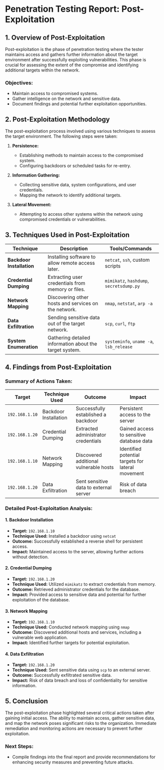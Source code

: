 # Penetration Testing Report: Post-Exploitation

## 1. **Overview of Post-Exploitation**
Post-exploitation is the phase of penetration testing where the tester maintains access and gathers further information about the target environment after successfully exploiting vulnerabilities. This phase is crucial for assessing the extent of the compromise and identifying additional targets within the network.

### **Objectives:**
- Maintain access to compromised systems.
- Gather intelligence on the network and sensitive data.
- Document findings and potential further exploitation opportunities.

## 2. **Post-Exploitation Methodology**
The post-exploitation process involved using various techniques to assess the target environment. The following steps were taken:

1. **Persistence:**
   - Establishing methods to maintain access to the compromised system.
   - Configuring backdoors or scheduled tasks for re-entry.

2. **Information Gathering:**
   - Collecting sensitive data, system configurations, and user credentials.
   - Mapping the network to identify additional targets.

3. **Lateral Movement:**
   - Attempting to access other systems within the network using compromised credentials or vulnerabilities.

## 3. **Techniques Used in Post-Exploitation**

| **Technique**            | **Description**                                       | **Tools/Commands**                       |
|--------------------------|-------------------------------------------------------|------------------------------------------|
| **Backdoor Installation** | Installing software to allow remote access later.     | `netcat`, `ssh`, custom scripts          |
| **Credential Dumping**   | Extracting user credentials from memory or files.     | `mimikatz`, `hashdump`, `secretsdump.py` |
| **Network Mapping**      | Discovering other hosts and services on the network.   | `nmap`, `netstat`, `arp -a`             |
| **Data Exfiltration**    | Sending sensitive data out of the target network.      | `scp`, `curl`, `ftp`                     |
| **System Enumeration**   | Gathering detailed information about the target system. | `systeminfo`, `uname -a`, `lsb_release`  |

## 4. **Findings from Post-Exploitation**

### **Summary of Actions Taken:**

| **Target**            | **Technique Used**        | **Outcome**                             | **Impact**                               |
|-----------------------|---------------------------|-----------------------------------------|------------------------------------------|
| `192.168.1.10`       | Backdoor Installation      | Successfully established a backdoor    | Persistent access to the server         |
| `192.168.1.20`       | Credential Dumping        | Extracted administrator credentials     | Gained access to sensitive database data |
| `192.168.1.10`       | Network Mapping           | Discovered additional vulnerable hosts  | Identified potential targets for lateral movement |
| `192.168.1.20`       | Data Exfiltration         | Sent sensitive data to external server  | Risk of data breach                      |

### **Detailed Post-Exploitation Analysis:**

#### 1. **Backdoor Installation**
- **Target:** `192.168.1.10`
- **Technique Used:** Installed a backdoor using `netcat`
- **Outcome:** Successfully established a reverse shell for persistent access.
- **Impact:** Maintained access to the server, allowing further actions without detection.

#### 2. **Credential Dumping**
- **Target:** `192.168.1.20`
- **Technique Used:** Utilized `mimikatz` to extract credentials from memory.
- **Outcome:** Retrieved administrator credentials for the database.
- **Impact:** Provided access to sensitive data and potential for further exploitation of the database.

#### 3. **Network Mapping**
- **Target:** `192.168.1.10`
- **Technique Used:** Conducted network mapping using `nmap`
- **Outcome:** Discovered additional hosts and services, including a vulnerable web application.
- **Impact:** Identified further targets for potential exploitation.

#### 4. **Data Exfiltration**
- **Target:** `192.168.1.20`
- **Technique Used:** Sent sensitive data using `scp` to an external server.
- **Outcome:** Successfully exfiltrated sensitive data.
- **Impact:** Risk of data breach and loss of confidentiality for sensitive information.

## 5. **Conclusion**
The post-exploitation phase highlighted several critical actions taken after gaining initial access. The ability to maintain access, gather sensitive data, and map the network poses significant risks to the organization. Immediate remediation and monitoring actions are necessary to prevent further exploitation.

### **Next Steps:**
- Compile findings into the final report and provide recommendations for enhancing security measures and preventing future attacks.
